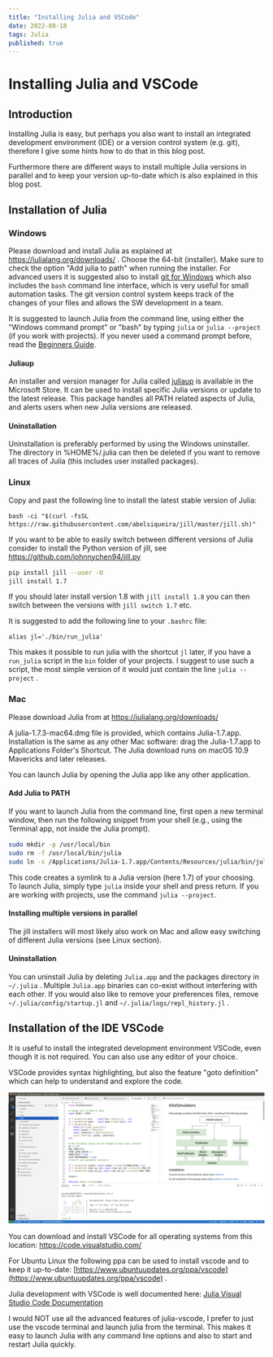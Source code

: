 ```yaml
---
title: "Installing Julia and VSCode"
date: 2022-08-18
tags: Julia
published: true
---
```

# Installing Julia and VSCode

## Introduction
Installing Julia is easy, but perhaps you also want to install an integrated development environment (IDE) or a version control system (e.g. git), therefore I give some hints how to do that in this blog post.

Furthermore there are different ways to install multiple Julia versions in parallel and to keep your version up-to-date which is also explained in this blog post.

## Installation of Julia

### Windows
Please download and install Julia as explained at https://julialang.org/downloads/ .
Choose the 64-bit (installer). Make sure to check the option "Add julia to path" when running the installer.
For advanced users it is suggested also to install [git for Windows](https://gitforwindows.org/) which also includes the `bash` command line interface, which is very useful for small automation tasks. The git version control system keeps track of the changes of your files and allows the SW development in a team.

It is suggested to launch Julia from the command line, using either the "Windows command prompt" or "bash" by typing `julia` or `julia --project` (if you work with projects). If you never used a command prompt before, read the [Beginners Guide](https://www.makeuseof.com/tag/a-beginners-guide-to-the-windows-command-line/).

#### Juliaup
An installer and version manager for Julia called [juliaup](https://github.com/JuliaLang/juliaup) is available in the Microsoft Store. It can be used to install specific Julia versions or update to the latest release. This package handles all PATH related aspects of Julia, and alerts users when new Julia versions are released.

#### Uninstallation
Uninstallation is preferably performed by using the Windows uninstaller. The directory in %HOME%/.julia can then be deleted if you want to remove all traces of Julia (this includes user installed packages).

### Linux

Copy and past the following line to install the latest stable version of Julia:
```
bash -ci "$(curl -fsSL https://raw.githubusercontent.com/abelsiqueira/jill/master/jill.sh)"
```
If you want to be able to easily switch between different versions of Julia consider to install
the Python version of jill, see https://github.com/johnnychen94/jill.py
```bash
pip install jill --user -U
jill install 1.7
```
If you should later install version 1.8 with `jill install 1.8` you can then switch between the versions with `jill switch 1.7` etc.

It is suggested to add the following line to your ```.bashrc``` file:
```
alias jl='./bin/run_julia'
```
This makes it possible to run julia with the shortcut `jl` later, if you have a `run_julia` script in the `bin` folder of your projects. I suggest to use such a script, the most simple version of it would just contain the line `julia --project` . 

### Mac
Please download Julia from at https://julialang.org/downloads/

A julia-1.7.3-mac64.dmg file is provided, which contains Julia-1.7.app. Installation is the same as any other Mac software: drag the Julia-1.7.app to Applications Folder's Shortcut. The Julia download runs on macOS 10.9 Mavericks and later releases. 

You can launch Julia by opening the Julia app like any other application.

#### Add Julia to PATH
If you want to launch Julia from the command line, first open a new terminal window, then run the following snippet from your shell (e.g., using the Terminal app, not inside the Julia prompt).

```bash
sudo mkdir -p /usr/local/bin
sudo rm -f /usr/local/bin/julia
sudo ln -s /Applications/Julia-1.7.app/Contents/Resources/julia/bin/julia /usr/local/bin/julia
```

This code creates a symlink to a Julia version (here 1.7) of your choosing. To launch Julia, simply type ```julia``` inside your shell and press return. If you are working with projects, use the command ```julia --project```.

#### Installing multiple versions in parallel
The jill installers will most likely also work on Mac and allow easy switching of different Julia versions (see Linux section).

#### Uninstallation
You can uninstall Julia by deleting `Julia.app` and the packages directory in `~/.julia` . Multiple `Julia.app` binaries can co-exist without interfering with each other. If you would also like to remove your preferences files, remove `~/.julia/config/startup.jl` and `~/.julia/logs/repl_history.jl` .

## Installation of the IDE VSCode
It is useful to install the integrated development environment VSCode, even though it is not
required. You can also use any editor of your choice. 

VSCode provides syntax highlighting, but also the feature "goto definition" which can help to understand
and explore the code. 

<p align="center"><img src="https://raw.githubusercontent.com/ufechner7/ufechner7.github.io/main/_posts/vscode.png" width="600" /></p>

You can download and install VSCode for all operating systems from this location: https://code.visualstudio.com/

For Ubuntu Linux the following ppa can be used to install vscode and to keep it up-to-date: [https://www.ubuntuupdates.org/ppa/vscode](https://www.ubuntuupdates.org/ppa/vscode) .

Julia development with VSCode is well documented here: [Julia Visual Studio Code Documentation](https://www.julia-vscode.org/docs/stable/)

I would NOT use all the advanced features of julia-vscode, I prefer to just use the vscode terminal and launch julia
from the terminal. This makes it easy to launch Julia with any command line options and also to start
and restart Julia quickly.
